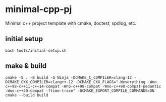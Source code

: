 # minimal-cpp-pj
Minimal c++ project template with cmake, doctest, spdlog, etc.

## initial setup
```
bash tools/initial-setup.sh
```

## make & build
```
cmake -S . -B build -G Ninja -DCMAKE_C_COMPILER=clang-12 -DCMAKE_CXX_COMPILER=clang++-12 -DCMAKE_CXX_FLAGS="-Weverything -Wno-c++98-c++11-c++14-compat -Wno-c++98-compat -Wno-c++98-compat-pedantic -Wno-c++20-compat -ftime-trace" -DCMAKE_EXPORT_COMPILE_COMMANDS=ON
cmake --build build
```
